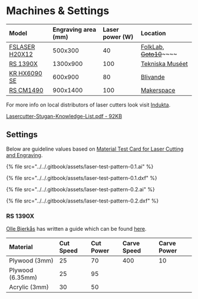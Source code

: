 # Machines & Settings

| Model | Engraving area \(mm\) | Laser power \(W\) | Location |
| :--- | :--- | :--- | :--- |
| [FSLASER H20X12](https://www.fablabfactory.com/en/fslaser-h20x12.html) | 500x300 | 40 | [FolkLab](https://www.folklab.nu), [~~Goto10~~](https://www.goto10.se/)~~~~ |
| [RS 1390X](https://cncmachine.se/produkt/rs-1390x/) | 1300x900 | 100 | [Tekniska Muséet](https://www.tekniskamuseet.se/) |
| [KR HX6090 SE](https://www.alibaba.com/product-detail/machine-manufacturers-king-rabbit-HX6090SE-laser_60239029680.html) | 600x900 | 80 | [Blivande](http://blivande.com) |
| [RS CM1490](http://www.redsailcnc.com/CM1490.html) | 900x1400 | 100 | [Makerspace](https://wiki.makerspace.se) |

For more info on local distributors of laser cutters look visit [Indukta](https://indukta.se).

[Lasercutter-Stugan-Knowledge-List.pdf - 92KB](https://firebasestorage.googleapis.com/v0/b/gitbook-28427.appspot.com/o/assets%2F-LFNtKzfzIWfc8anmKip%2F-Ls61_L5Rp_8u0R2HCQQ%2F-Ls61dNtRLnoUH1uEWLV%2FLasercutter-Stugan-Knowledge-List.pdf?alt=media&token=6afc03c3-a9f2-400b-9fdb-fadc512b49c6)

## Settings

Below are guideline values based on [Material Test Card for Laser Cutting and Engraving](https://www.thingiverse.com/thing:2243854).

{% file src="../../.gitbook/assets/laser-test-pattern-0.1.ai" %}

{% file src="../../.gitbook/assets/laser-test-pattern-0.1.dxf" %}

{% file src="../../.gitbook/assets/laser-test-pattern-0.2.ai" %}

{% file src="../../.gitbook/assets/laser-test-pattern-0.2.dxf" %}

### RS 1390X

[Olle Bjerkås](http://ollebjerkas.se/) has written a guide which can be found [here](https://docs.google.com/presentation/d/1fHrc7wqKD7gSvvFFkr96qB5bv28JouMyUnTcuN89DL8/edit#slide=id.p).

| Material | Cut Speed | Cut Power | Carve Speed | Carve Power |
| :--- | :--- | :--- | :--- | :--- |
| Plywood \(3mm\) | 25 | 70 | 400 | 10 |
| Plywood \(6.35mm\) | 25 | 95 |  |  |
| Acrylic \(3mm\) | 30 | 50 |  |  |

